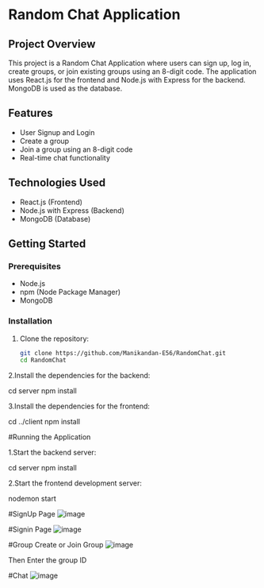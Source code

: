 # Random Chat Application

## Project Overview

This project is a Random Chat Application where users can sign up, log in, create groups, or join existing groups using an 8-digit code. The application uses React.js for the frontend and Node.js with Express for the backend. MongoDB is used as the database.

## Features

- User Signup and Login
- Create a group
- Join a group using an 8-digit code
- Real-time chat functionality

## Technologies Used

- React.js (Frontend)
- Node.js with Express (Backend)
- MongoDB (Database)

## Getting Started

### Prerequisites

- Node.js
- npm (Node Package Manager)
- MongoDB

### Installation

1. Clone the repository:

   ```sh
   git clone https://github.com/Manikandan-E56/RandomChat.git
   cd RandomChat
2.Install the dependencies for the backend:

  cd server
  npm install

3.Install the dependencies for the frontend:

  cd ../client
  npm install

#Running the Application

1.Start the backend server:

  cd server
  npm install

2.Start the frontend development server:

  nodemon start

#SignUp Page
![image](https://github.com/user-attachments/assets/d67b5109-22ce-4e1e-a160-3c786dd000c0)


#Signin Page
![image](https://github.com/user-attachments/assets/50487bef-7934-4d7b-b605-729fbfa037ff)

#Group Create or Join Group
![image](https://github.com/user-attachments/assets/0ab2900d-509b-4708-b802-d262046c1641)

Then Enter the group ID

#Chat
![image](https://github.com/user-attachments/assets/801c0227-4644-457a-b8a0-30f2436ab785)

